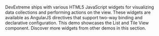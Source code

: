 DevExtreme ships with various HTML5 JavaScript widgets for visualizing data collections and performing actions on the view. These widgets are available as AngularJS directives that support two-way binding and declarative configuration. This demo showcases the List and Tile View component. Discover more widgets from other demos in this section.